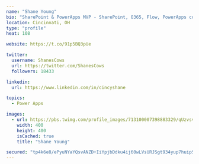 ```yaml
---
name: "Shane Young"
bio: "SharePoint & PowerApps MVP - SharePoint, O365, Flow, PowerApps consulting? @PowerApps911 | Pure Snark? You found it."
location: Cincinnati, OH
type: "profile"
heat: 108

website: https://t.co/91p5BQ3pUe

twitter:
  username: ShanesCows
  url: https://twitter.com/ShanesCows
  followers: 18433

linkedin:
  url: https://www.linkedin.com/in/cincyshane

topics:
  - Power Apps

images:
  - url: https://pbs.twimg.com/profile_images/713100007398883329/qUzvsvQ3_400x400.jpg
    width: 400
    height: 400
    isCached: true
    title: "Shane Young"

secured: "tp4k6e8/ePyuNYaYQsvANZD+IiYpjbDdku4ij60wLVsURJSgt934yup7huipS8mMiE0oQYqlLkr4UNts+sD4ENFFN+dGeknsR/MkQP8F2LkP11rTP/74h+xEAaDl8zm8nmTcEFp442trf0FRDK7iw1guJ+jFbulTNnTQ0FQ2QZDHpVmARZa1urr0Jh4pvWyjZ0FZ6YEuFcmCn1Qay4aLaR8TGuzbhRjLFK4nJgNM5JPXnFwO7jbY5L99HAty7fBpPeJoG1BeWJWaqeusI0TKUgkfXXl80fduNGLZ+O22P29PN6QjZddW+bNpYbgT5kxir25FfjU8O5YszXBNmtbXJDaaJ7J9sZq+uHKwTU4DRC7b32tPRgJpBbBzy7fI3jIYB/Ixg2OikOY6arKLkJNd2DbzTrJ88Y5XozaLE03lRMc=;gNP7GbMvdDYQbfaWOTI6ow=="
---
```


